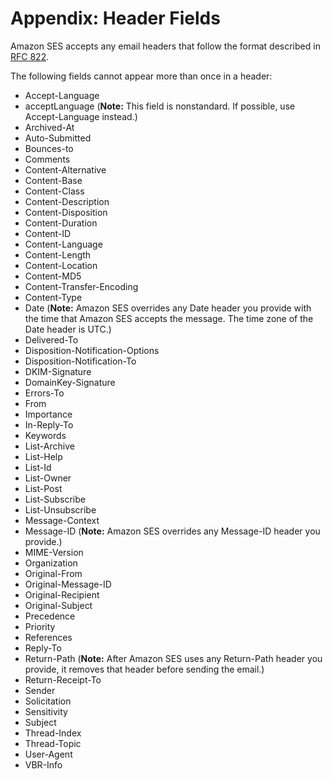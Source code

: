 # Appendix: Header Fields<a name="header-fields"></a>

Amazon SES accepts any email headers that follow the format described in [RFC 822](https://www.ietf.org/rfc/rfc0822.txt)\.

The following fields cannot appear more than once in a header:
+  Accept\-Language 
+  acceptLanguage \(**Note:** This field is nonstandard\. If possible, use Accept\-Language instead\.\) 
+  Archived\-At 
+  Auto\-Submitted 
+  Bounces\-to 
+  Comments 
+  Content\-Alternative 
+  Content\-Base 
+  Content\-Class 
+  Content\-Description 
+  Content\-Disposition 
+  Content\-Duration 
+  Content\-ID 
+  Content\-Language 
+  Content\-Length 
+  Content\-Location 
+  Content\-MD5 
+  Content\-Transfer\-Encoding 
+  Content\-Type 
+  Date \(**Note:** Amazon SES overrides any Date header you provide with the time that Amazon SES accepts the message\. The time zone of the Date header is UTC\.\)
+  Delivered\-To 
+  Disposition\-Notification\-Options 
+  Disposition\-Notification\-To 
+  DKIM\-Signature 
+  DomainKey\-Signature 
+  Errors\-To 
+  From 
+  Importance 
+  In\-Reply\-To 
+  Keywords 
+  List\-Archive 
+  List\-Help 
+  List\-Id 
+  List\-Owner 
+  List\-Post 
+  List\-Subscribe 
+  List\-Unsubscribe 
+  Message\-Context 
+  Message\-ID \(**Note:** Amazon SES overrides any Message\-ID header you provide\.\)
+  MIME\-Version 
+  Organization 
+  Original\-From 
+  Original\-Message\-ID 
+  Original\-Recipient 
+  Original\-Subject 
+  Precedence 
+  Priority 
+  References 
+  Reply\-To 
+  Return\-Path \(**Note:** After Amazon SES uses any Return\-Path header you provide, it removes that header before sending the email\.\)
+  Return\-Receipt\-To 
+  Sender 
+  Solicitation 
+  Sensitivity 
+  Subject 
+  Thread\-Index 
+  Thread\-Topic 
+  User\-Agent 
+  VBR\-Info 